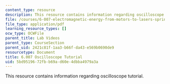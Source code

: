 ```yaml
---
content_type: resource
description: This resource contains information regarding oscilloscope tutorial.
file: /courses/6-007-electromagnetic-energy-from-motors-to-lasers-spring-2011/5bd9519672fbb69ad60e4dbba4979a3a_MIT6_007S11_lab1_scope.pdf
file_type: application/pdf
learning_resource_types: []
ocw_type: OCWFile
parent_title: Lab Videos
parent_type: CourseSection
parent_uid: 2421c81f-1aa3-b66f-da43-e569b0690de9
resourcetype: Document
title: 6.007 Oscilloscope Tutorial
uid: 5bd95196-72fb-b69a-d60e-4dbba4979a3a
---
```

This resource contains information regarding oscilloscope tutorial.


